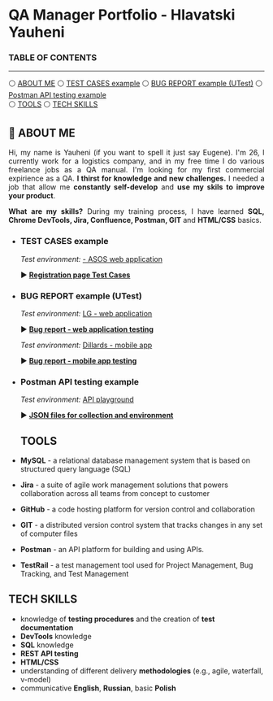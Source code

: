 # QA Manager Portfolio - Hlavatski Yauheni

### TABLE OF CONTENTS

-----

:white_circle: [ABOUT ME](#aboutme) 
:white_circle: [TEST CASES example](#testcases) 
:white_circle: [BUG REPORT example (UTest)](#bugreport) 
:white_circle: [Postman API testing example](#postman)  
:white_circle: [TOOLS](#tools) 
:white_circle: [TECH SKILLS](#techskills)


## <a name="aboutme">:mag_right: ABOUT ME</a>

<p align="justify">Hi, my name is Yauheni (if you want to spell it just say Eugene). I'm 26, I currently work for a logistics company, and in my free time I do various freelance jobs as a QA manual.  I'm looking for my first commercial expirience as a QA.  <b>I thirst for knowledge and new challenges.</b> I needed a job that allow me <b>constantly self-develop</b> and <b>use my skils to improve your product</b>.</p>


<p align="justify"><b>What are my skills?</b> During my training process, I have learned <b>SQL, Chrome DevTools, Jira, Confluence, Postman, GIT</b> and <b>HTML/CSS</b> basics.</p>

- ### <a name="testcases">TEST CASES example</a>

  *Test environment:* <a href="https://www.asos.com/" target="_blank"> - ASOS web application</a>

  :arrow_forward: <a href="https://drive.google.com/drive/folders/1qjCFFY0B9Khv8Ipx9DklOvNqFlcY97mG?usp=sharing" target="_blank"><b>Registration page Test Cases</b></a>




- ### <a name="bugreport">BUG REPORT example (UTest)</a>

  *Test environment:* <a href="https://www.lg.com/pl" target="_blank">LG - web application</a>

  :arrow_forward: <a href="https://drive.google.com/file/d/12xZuTt5cJAM6x2sMBxXiGdQQPpyXBe5J/view?usp=sharing" target="_blank"><b>Bug report - web application testing</b></a>
  
  *Test environment:* <a href="https://www.dillards.com/" target="_blank">Dillards - mobile app</a>
  
  :arrow_forward: <a href="https://drive.google.com/file/d/1uZOuM6PGNGekrEztOulU9POSrdD7UUee/view?usp=sharing" target="_blank"><b>Bug report - mobile app testing</b></a>



  
- ### <a name="postman">Postman API testing example</a>

  *Test environment:* <a href="https://restful-booker.herokuapp.com" target="_blank">API playground</a>

  :arrow_forward: <a href="https://drive.google.com/drive/folders/1KcPG-A5kzKZpqYnqaguQT3f_ke9xLqg-?usp=sharing" target="_blank"><b>JSON files for collection and environment</b></a>



  ## <a name="tools">TOOLS</a>

- **MySQL** - a relational database management system that is based on structured query language (SQL)
- **Jira** - a suite of agile work management solutions that powers collaboration across all teams from concept to customer
- **GitHub** - a code hosting platform for version control and collaboration
- **GIT** - a distributed version control system that tracks changes in any set of computer files
- **Postman** - an API platform for building and using APIs.
- **TestRail** - a test management tool used for Project Management, Bug Tracking, and Test Management


## <a name="techskills">TECH SKILLS</a>

- knowledge of **testing procedures** and the creation of **test documentation**
- **DevTools** knowledge
- **SQL** knowledge
- **REST API testing**
- **HTML/CSS** 
- understanding of different delivery **methodologies** (e.g., agile, waterfall, v-model)
- communicative **English**, **Russian**, basic **Polish**


  
  
  
